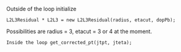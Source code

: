 Outside of the loop initialize 

```
L2L3Residual * L2L3 = new L2L3Residual(radius, etacut, dopPb);
```

Possibilities are radius = 3, etacut = 3 or 4 at the moment.

```
Inside the loop get_corrected_pt(jtpt, jteta);
```